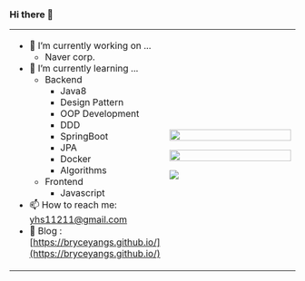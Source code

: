 ### Hi there 👋

<table align="center">
<tr>
 <td valign="top" width="50%">
 
  - 🔭 I’m currently working on ...
    * Naver corp.
  - 🌱 I’m currently learning ...
    + Backend
      * Java8
      * Design Pattern
      * OOP Development
      * DDD
      * SpringBoot
      * JPA
      * Docker
      * Algorithms
    + Frontend
      * Javascript
  - 📫 How to reach me: <a href="mailto:yhs11211@gmail.com">yhs11211@gmail.com</a>
  - 📖 Blog : [https://bryceyangs.github.io/](https://bryceyangs.github.io/)
 </td>

 <td>
  <p align="center">
   <img width="100%" src="https://github-readme-stats.vercel.app/api?username=BryceYangS&theme=highcontrast"/>
  </p>
  <p align="center">
   <img width="100%" src="https://github-readme-stats.vercel.app/api/top-langs/?username=BryceYangS&layout=compact&hide=javascript&theme=highcontrast"/>
  </p>
  <a href="https://hits.seeyoufarm.com">
   <img src="https://hits.seeyoufarm.com/api/count/incr/badge.svg?url=https%3A%2F%2Fgithub.com%2FBryceYangS&count_bg=%2379C83D&title_bg=%23555555&icon=&icon_color=%23E7E7E7&title=hits&edge_flat=false"/>
  </a>
 </td>
</tr>
